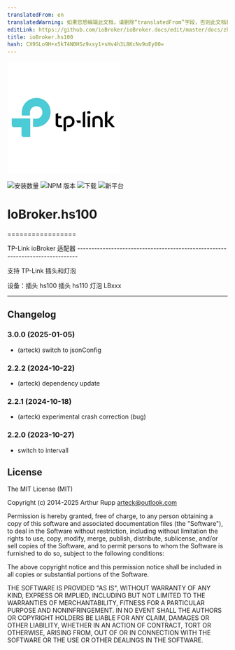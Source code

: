 ```yaml
---
translatedFrom: en
translatedWarning: 如果您想编辑此文档，请删除“translatedFrom”字段，否则此文档将再次自动翻译
editLink: https://github.com/ioBroker/ioBroker.docs/edit/master/docs/zh-cn/adapterref/iobroker.hs100/README.md
title: ioBroker.hs100
hash: CX9SLo9H+x5kT4N0HSz9xsy1+sHv4h3L8KcNv9oEy80=
---
```

![标识](../../../en/adapterref/iobroker.hs100/admin/hs100.png)

![安装数量](http://iobroker.live/badges/hs100-stable.svg)
![NPM 版本](http://img.shields.io/npm/v/iobroker.hs100.svg)
![下载](https://img.shields.io/npm/dm/iobroker.hs100.svg)
![新平台](https://nodei.co/npm/iobroker.hs100.png?downloads=true)

# IoBroker.hs100
=================

TP-Link ioBroker 适配器 ------------------------------------------------------------------------------

支持 TP-Link 插头和灯泡

设备：插头 hs100 插头 hs110 灯泡 LBxxx

------------------------------------------------------------------------------

## Changelog
### 3.0.0 (2025-01-05)
* (arteck) switch to jsonConfig

### 2.2.2 (2024-10-22)
* (arteck) dependency update

### 2.2.1 (2024-10-18)
* (arteck) experimental crash correction (bug)

### 2.2.0 (2023-10-27)
* switch to intervall

## License
The MIT License (MIT)

Copyright (c) 2014-2025 Arthur Rupp arteck@outlook.com

Permission is hereby granted, free of charge, to any person obtaining a copy
of this software and associated documentation files (the "Software"), to deal
in the Software without restriction, including without limitation the rights
to use, copy, modify, merge, publish, distribute, sublicense, and/or sell
copies of the Software, and to permit persons to whom the Software is
furnished to do so, subject to the following conditions:

The above copyright notice and this permission notice shall be included in
all copies or substantial portions of the Software.

THE SOFTWARE IS PROVIDED "AS IS", WITHOUT WARRANTY OF ANY KIND, EXPRESS OR
IMPLIED, INCLUDING BUT NOT LIMITED TO THE WARRANTIES OF MERCHANTABILITY,
FITNESS FOR A PARTICULAR PURPOSE AND NONINFRINGEMENT. IN NO EVENT SHALL THE
AUTHORS OR COPYRIGHT HOLDERS BE LIABLE FOR ANY CLAIM, DAMAGES OR OTHER
LIABILITY, WHETHER IN AN ACTION OF CONTRACT, TORT OR OTHERWISE, ARISING FROM,
OUT OF OR IN CONNECTION WITH THE SOFTWARE OR THE USE OR OTHER DEALINGS IN
THE SOFTWARE.